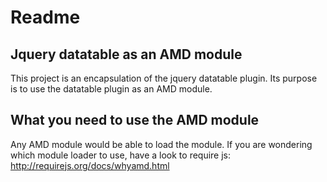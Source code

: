 Readme
==================================================

Jquery datatable as an AMD module
--------------------------------------

This project is an encapsulation of the jquery datatable plugin. Its purpose is to use the datatable plugin as an AMD module.


What you need to use the AMD module
--------------------------------------

Any AMD module would be able to load the module.
If you are wondering which module loader to use, have a look to require js:
http://requirejs.org/docs/whyamd.html

